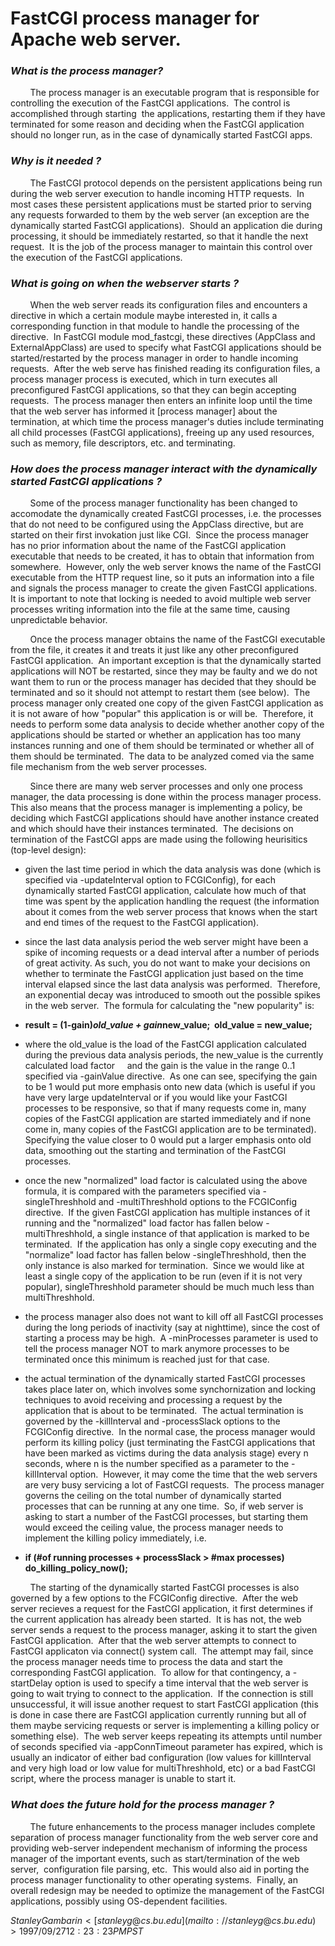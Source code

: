# FastCGI process manager for Apache web server.

### _What is the process manager?_

        The process manager is an executable program that is responsible for controlling the execution of the FastCGI applications.  The control is accomplished through starting  the applications, restarting them if they have terminated for some reason and deciding when the FastCGI application should no longer run, as in the case of dynamically started FastCGI apps.  

### _Why is it needed ?_

        The FastCGI protocol depends on the persistent applications being run during the web server execution to handle incoming HTTP requests.  In most cases these persistent applications must be started prior to serving any requests forwarded to them by the web server (an exception are the dynamically started FastCGI applications).  Should an application die during processing, it should be immediately restarted, so that it handle the next request.  It is the job of the process manager to maintain this control over the execution of the FastCGI applications.  

### _What is going on when the webserver starts ?_

        When the web server reads its configuration files and encounters a directive in which a certain module maybe interested in, it calls a  corresponding function in that module to handle the processing of the directive.  In FastCGI module mod_fastcgi, these directives (AppClass and ExternalAppClass) are used to specify what FastCGI applications should be started/restarted by the process manager in order to handle incoming requests.  After the web serve has finished reading its configuration files, a process manager process is executed, which in turn executes all preconfigured FastCGI applications, so that they can begin accepting requests.  The process manager then enters an infinite loop until the time that the web server has informed it [process manager] about the termination, at which time the process manager's duties include terminating all child processes (FastCGI applications), freeing up any used resources, such as memory, file descriptors, etc. and terminating.  

### _How does the process manager interact with the dynamically started FastCGI applications ?_

        Some of the process manager functionality has been changed to accomodate the dynamically created FastCGI processes, i.e. the processes that do not need to be configured using the AppClass directive, but are started on their first invokation just like CGI.  Since the process manager has no prior information about the name of the FastCGI application executable that needs to be created, it has to obtain that information from somewhere.  However, only the web server knows the name of the FastCGI executable from the HTTP request line, so it puts an information into a file and signals the process manager to create the given FastCGI applications.  It is important to note that locking is needed to avoid multiple web server processes writing information into the file at the same time, causing unpredictable behavior.

        Once the process manager obtains the name of the FastCGI executable from the file, it creates it and treats it just like any other preconfigured FastCGI application.  An important exception is that the dynamically started applications will NOT be restarted, since they may be faulty and we do not want them to run or the process manager has decided that they should be terminated and so it should not attempt to restart them (see below).  The process manager only created one copy of the given FastCGI application as it is not aware of how "popular" this application is or will be.  Therefore, it needs to perform some data analysis to decide whether another copy of the applications should be started or whether an application has too many instances running and one of them should be terminated or whether all of them should be terminated.  The data to be analyzed comed via the same file mechanism from the web server processes.

        Since there are many web server processes and only one process manager, the data processing is done within the process manager process.  This also means that the process manager is implementing a policy, be deciding which FastCGI applications should have another instance created and which should have their instances terminated.  The decisions on termination of the FastCGI apps are made using the following heurisitics (top-level design):

*   given the last time period in which the data analysis was done (which is specified via -updateInterval option to FCGIConfig), for each dynamically started FastCGI application, calculate how much of that time was spent by the application handling the request (the information about it comes from the web server process that knows when the start and end times of the request to the FastCGI application).  

*   since the last data analysis period the web server might have been a spike of incoming requests or a dead interval after a number of periods of great activity. As such, you do not want to make your decisions on whether to terminate the FastCGI application just based on the time interval elapsed since the last data analysis was performed.  Therefore, an exponential decay was introduced to smooth out the possible spikes in the web server.  The formula for calculating the "new popularity" is:

*   **result = (1-gain)*old_value + gain*new_value;  old_value = new_value;**
*   where the old_value is the load of the FastCGI application calculated during the previous data analysis periods, the new_value is the currently calculated load factor     and the gain is the value in the range 0..1 specified via -gainValue directive.  As one can see, specifying the gain to be 1 would put more emphasis onto new data (which is useful if you have very large updateInterval or if you would like your FastCGI processes to be responsive, so that if many requests come in, many copies of the FastCGI application are started immediately and if none come in, many copies of the FastCGI application are to be terminated).  Specifying the value closer to 0 would put a larger emphasis onto old data, smoothing out the starting and termination of the FastCGI processes.

*   once the new "normalized" load factor is calculated using the above formula, it is compared with the parameters specified via -singleThreshhold and -multiThreshhold options to the FCGIConfig directive.  If the given FastCGI application has multiple instances of it running and the "normalized" load factor has fallen below -multiThreshhold, a single instance of that application is marked to be terminated.  If the application has only a single copy executing and the "normalize" load factor has fallen below -singleThreshhold, then the only instance is also marked for termination.  Since we would like at least a single copy of the application to be run (even if it is not very popular), singleThreshhold parameter should be much much less than multiThreshhold.   

*   the process manager also does not want to kill off all FastCGI processes during the long periods of inactivity (say at nighttime), since the cost of starting a process may be high.  A -minProcesses parameter is used to tell the process manager NOT to mark anymore processes to be terminated once this minimum is reached just for that case.  

*   the actual termination of the dynamically started FastCGI processes takes place later on, which involves some synchornization and locking techniques to avoid receiving and processing a request by the application that is about to be terminated.  The actual termination is governed by the -killInterval and -processSlack options to the FCGIConfig directive.  In the normal case, the process manager would perform its killing policy (just terminating the FastCGI applications that have been marked as victims during the data analysis stage) every n seconds, where n is the number specified as a parameter to the -killInterval option.  However, it may come the time that the web servers are very busy servicing a lot of FastCGI requests.  The process manager governs the ceiling on the total number of dynamically started processes that can be running at any one time.  So, if web server is asking to start a number of the FastCGI processes, but starting them would exceed the ceiling value, the process manager needs to implement the killing policy immediately, i.e.   

*   **if (#of running processes + processSlack > #max processes)    do_killing_policy_now();**          

        The starting of the dynamically started FastCGI processes is also governed by a few options to the FCGIConfig directive.  After the web server recieves a request for the FastCGI application, it first determines if the current application has already been started.  It is has not, the web server sends a request to the process manager, asking it to start the given FastCGI application.  After that the web server attempts to connect to FastCGI applicaton via connect() system call.  The attempt may fail, since the process manager needs time to process the data and start the corresponding FastCGI application.  To allow for that contingency, a -startDelay option is used to specify a time interval that the web server is going to wait trying to connect to the application.  If the connection is still unsuccessful, it will issue another request to start FastCGI application (this is done in case there are FastCGI application currently running but all of them maybe servicing requests or server is implementing a killing policy or something else).  The web server keeps repeating its attempts until number of seconds specified via -appConnTimeout parameter has expired, which is usually an indicator of either bad configuration (low values for killInterval and very high load or low value for multiThreshhold, etc) or a bad FastCGI script, where the process manager is unable to start it.  

### _What does the future hold for the process manager ?_

        The future enhancements to the process manager includes complete separation of process manager functionality from the web server core and providing web-server independent mechanism of informing the process manager of the important events, such as start/termination of the web server,  configuration file parsing, etc.  This would also aid in porting the process manager functionality to other operating systems.  Finally, an overall redesign may be needed to optimize the management of the FastCGI applications, possibly using OS-dependent facilities.

$Stanley Gambarin <[stanleyg@cs.bu.edu](mailto://stanleyg@cs.bu.edu)> 1997/09/27 12:23:23 PM PST$
